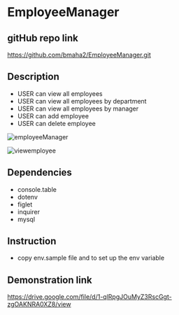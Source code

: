 # EmployeeManager
## gitHub repo link
https://github.com/bmaha2/EmployeeManager.git

## Description
* USER can view all employees
* USER can view all employees by department
* USER can view all employees by manager
* USER can add employee
* USER can delete employee

![employeeManager](https://user-images.githubusercontent.com/58144039/82746981-0da0bc80-9d4a-11ea-9c23-5fe7e7fb2223.PNG)


![viewemployee](https://user-images.githubusercontent.com/58144039/82746966-037ebe00-9d4a-11ea-9c9f-671fb58ae61a.PNG)

## Dependencies
* console.table
* dotenv
* figlet
* inquirer
* mysql

## Instruction
* copy env.sample file and to set up the env variable

## Demonstration link
https://drive.google.com/file/d/1-qlRpgJOuMyZ3RscGgt-zgOAKNRA0XZ8/view


